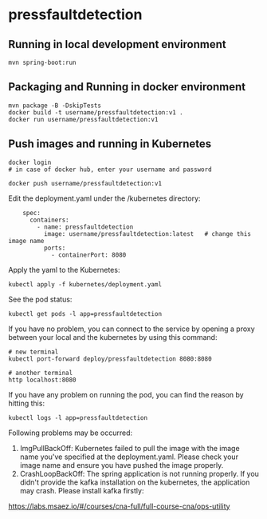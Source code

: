 # pressfaultdetection

## Running in local development environment

```
mvn spring-boot:run
```

## Packaging and Running in docker environment

```
mvn package -B -DskipTests
docker build -t username/pressfaultdetection:v1 .
docker run username/pressfaultdetection:v1
```

## Push images and running in Kubernetes

```
docker login 
# in case of docker hub, enter your username and password

docker push username/pressfaultdetection:v1
```

Edit the deployment.yaml under the /kubernetes directory:
```
    spec:
      containers:
        - name: pressfaultdetection
          image: username/pressfaultdetection:latest   # change this image name
          ports:
            - containerPort: 8080

```

Apply the yaml to the Kubernetes:
```
kubectl apply -f kubernetes/deployment.yaml
```

See the pod status:
```
kubectl get pods -l app=pressfaultdetection
```

If you have no problem, you can connect to the service by opening a proxy between your local and the kubernetes by using this command:
```
# new terminal
kubectl port-forward deploy/pressfaultdetection 8080:8080

# another terminal
http localhost:8080
```

If you have any problem on running the pod, you can find the reason by hitting this:
```
kubectl logs -l app=pressfaultdetection
```

Following problems may be occurred:

1. ImgPullBackOff:  Kubernetes failed to pull the image with the image name you've specified at the deployment.yaml. Please check your image name and ensure you have pushed the image properly.
1. CrashLoopBackOff: The spring application is not running properly. If you didn't provide the kafka installation on the kubernetes, the application may crash. Please install kafka firstly:

https://labs.msaez.io/#/courses/cna-full/full-course-cna/ops-utility

